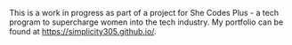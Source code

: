 This is a work in progress as part of a project for She Codes Plus - a tech program to supercharge women into the tech industry. My portfolio can be found at https://simplicity305.github.io/. 